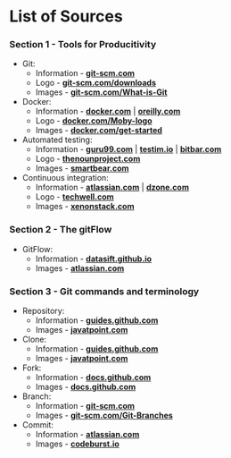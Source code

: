 # List of Sources

### Section 1 - Tools for Producitivity

* Git: 
  * Information - **[git-scm.com](https://git-scm.com/book/en/v2)**
  * Logo - **[git-scm.com/downloads](https://git-scm.com/downloads/logos)**  
  * Images - **[git-scm.com/What-is-Git](https://git-scm.com/book/en/v2/Getting-Started-What-is-Git%3F)**
* Docker: 
  * Information - **[docker.com](https://www.docker.com/why-docker)**
  | **[oreilly.com](https://www.oreilly.com/library/view/using-docker/9781491915752/ch01.html)**
  * Logo - **[docker.com/Moby-logo](https://www.docker.com/sites/default/files/d8/2019-07/Moby-logo.png)**  
  * Images - **[docker.com/get-started](https://docs.docker.com/get-started/)**
* Automated testing: 
  * Information - **[guru99.com](https://www.guru99.com/automation-testing.html)**
  | **[testim.io](https://www.testim.io/blog/what-is-test-automation/)**
  | **[bitbar.com](https://bitbar.com/blog/increase-efficiency-and-productivity-with-test-automation/)**
  * Logo - **[thenounproject.com](https://thenounproject.com/term/automated-testing/2715154/)**
  * Images - **[smartbear.com](https://smartbear.com/learn/automated-testing/what-is-automated-testing/)** 
* Continuous integration:
  * Information - **[atlassian.com](https://www.atlassian.com/continuous-delivery/continuous-integration)**
  | **[dzone.com](https://dzone.com/articles/continuous-integration-and-its-whereabouts)**
  * Logo - **[techwell.com](https://www.techwell.com/techwell-insights/2018/11/making-continuous-integration-work-you/www.coveros.com)**
  * Images - **[xenonstack.com](https://www.xenonstack.com/blog/continuous-integration-and-continuous-delivery/)**

### Section 2 - The gitFlow

* GitFlow: 
  * Information - **[datasift.github.io](https://datasift.github.io/gitflow/IntroducingGitFlow.html)**
  * Images - **[atlassian.com](https://www.atlassian.com/git/tutorials/comparing-workflows/gitflow-workflow)**

### Section 3 - Git commands and terminology

* Repository: 
  * Information - **[guides.github.com](https://guides.github.com/introduction/git-handbook/)**
  * Images - **[javatpoint.com](https://www.google.com/url?sa=i&url=https%3A%2F%2Fwww.javatpoint.com%2Fgit-init&psig=AOvVaw3p4aGBWvw5Vw-HBksuhybf&ust=1612569661052000&source=images&cd=vfe&ved=0CAIQjRxqFwoTCJjl7KK40e4CFQAAAAAdAAAAABAD)**
* Clone: 
  * Information - **[guides.github.com](https://guides.github.com/introduction/git-handbook/)**
  * Images - **[javatpoint.com](https://www.google.com/url?sa=i&url=https%3A%2F%2Fwww.javatpoint.com%2Fgit-clone&psig=AOvVaw2FxedC9YFsbOFj3n1jjLN1&ust=1612570055700000&source=images&cd=vfe&ved=0CAIQjRxqFwoTCNCFgOy50e4CFQAAAAAdAAAAABAD)**
* Fork: 
  * Information - **[docs.github.com](https://docs.github.com/en/github/getting-started-with-github/fork-a-repo#step-2-create-a-local-clone-of-your-fork)**
  * Images - **[docs.github.com](https://docs.github.com/en/github/getting-started-with-github/fork-a-repo)**
* Branch: 
  * Information - **[git-scm.com](https://git-scm.com/book/en/v2/Git-Branching-Branches-in-a-Nutshell)**
  * Images - **[git-scm.com/Git-Branches](https://git-scm.com/book/en/v2/Git-Branching-Branches-in-a-Nutshell)**
* Commit: 
  * Information - **[atlassian.com](https://www.atlassian.com/git/tutorials/saving-changes/git-commit#:~:text=The%20git%20commit%20command%20captures,you%20explicitly%20ask%20it%20to)**
  * Images - **[codeburst.io](https://www.google.com/url?sa=i&url=https%3A%2F%2Fcodeburst.io%2Funderstanding-git-hooks-in-the-easiest-way-bad9afcbb1b3&psig=AOvVaw1DC4bRRgdHMlxFQwHlxequ&ust=1612569956126000&source=images&cd=vfe&ved=0CAIQjRxqFwoTCOCArK-50e4CFQAAAAAdAAAAABAD)**
